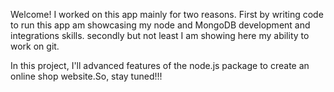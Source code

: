 Welcome!
I worked on this app mainly for two reasons. First by writing code to run this app am showcasing my node and MongoDB development and integrations skills. secondly but not least I am showing here my ability to work on git.

In this project, I'll advanced features of the node.js package to create an online shop website.So, stay tuned!!!